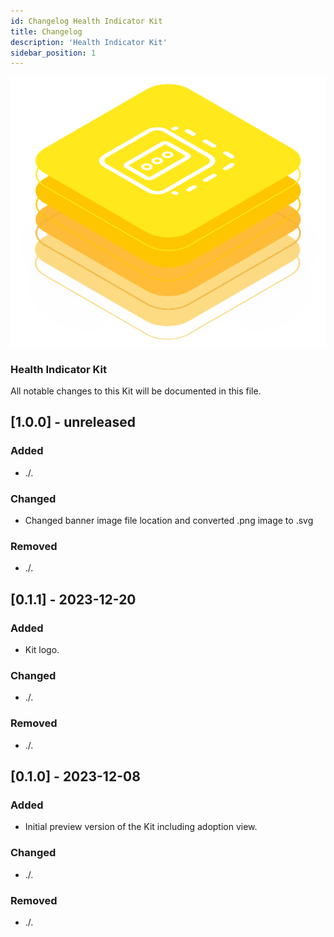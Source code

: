 ```yaml
---
id: Changelog Health Indicator Kit
title: Changelog
description: 'Health Indicator Kit'
sidebar_position: 1
---
```


![Health Indicator kit banner](/img/kit-icons/behaviour-hi-kit-icon.svg)

### Health Indicator Kit

All notable changes to this Kit will be documented in this file.

## [1.0.0] - unreleased

### Added

- ./.

### Changed

- Changed banner image file location and converted .png image to .svg

### Removed

- ./.

## [0.1.1] - 2023-12-20

### Added

- Kit logo.

### Changed

- ./.

### Removed

- ./.

## [0.1.0] - 2023-12-08

### Added

- Initial preview version of the Kit including adoption view.

### Changed

- ./.

### Removed

- ./.
